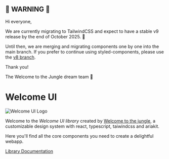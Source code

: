 ## 🚨 WARNING 🚨

Hi everyone,

We are currently migrating to TailwindCSS and expect to have a stable v9 release by the end of October 2025. 🚀

Until then, we are merging and migrating components one by one into the main branch. If you prefer to continue using styled-components, please use the [v8 branch](https://github.com/WTTJ/welcome-ui/tree/v8).

Thank you!

The Welcome to the Jungle dream team 💛

# Welcome UI

![Welcome UI Logo](https://github.com/user-attachments/assets/e7df47fd-e6c8-462a-ac09-d052d67555bc)

Welcome to the _Welcome UI library_ created by [Welcome to the jungle](https://www.welcometothejungle.com), a customizable design system with react, typescript, taiwindcss and ariakit.

Here you'll find all the core components you need to create a delightful webapp.

[Library Documentation](lib/README.md)

